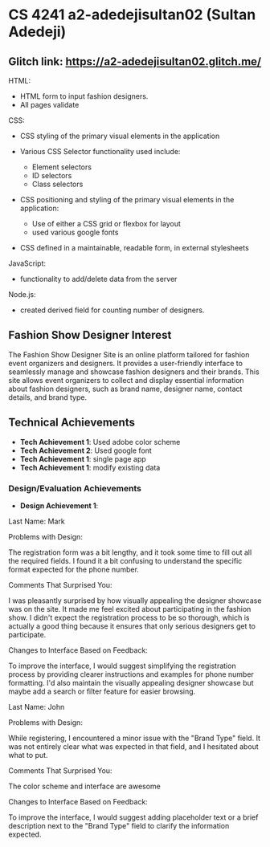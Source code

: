 # CS 4241 a2-adedejisultan02 (Sultan Adedeji)

## **Glitch link:** https://a2-adedejisultan02.glitch.me/

HTML:
- HTML form to input fashion designers.
- All pages validate

CSS:
- CSS styling of the primary visual elements in the application
- Various CSS Selector functionality used include:
    - Element selectors
    - ID selectors
    - Class selectors
- CSS positioning and styling of the primary visual elements in the application:
    - Use of either a CSS grid or flexbox for layout
    - used various google fonts

- CSS defined in a maintainable, readable form, in external stylesheets 

JavaScript:
- functionality to add/delete data from the server

Node.js:
- created derived field for counting number of designers.

## Fashion Show Designer Interest
The Fashion Show Designer Site is an online platform tailored for fashion event organizers and designers. It provides a user-friendly interface to seamlessly manage and showcase fashion designers and their brands. This site allows event organizers to collect and display essential information about fashion designers, such as brand name, designer name, contact details, and brand type.

## Technical Achievements
- **Tech Achievement 1**: Used adobe color scheme
- **Tech Achievement 2**: Used google font
- **Tech Achievement 1**: single page app
- **Tech Achievement 1**: modify existing data

### Design/Evaluation Achievements
- **Design Achievement 1**: 

Last Name: Mark

Problems with Design:

The registration form was a bit lengthy, and it took some time to fill out all the required fields.
I found it a bit confusing to understand the specific format expected for the phone number.

Comments That Surprised You:

I was pleasantly surprised by how visually appealing the designer showcase was on the site. It made me feel excited about participating in the fashion show.
I didn't expect the registration process to be so thorough, which is actually a good thing because it ensures that only serious designers get to participate.

Changes to Interface Based on Feedback:

To improve the interface, I would suggest simplifying the registration process by providing clearer instructions and examples for phone number formatting.
I'd also maintain the visually appealing designer showcase but maybe add a search or filter feature for easier browsing.

Last Name: John

Problems with Design:

While registering, I encountered a minor issue with the "Brand Type" field. It was not entirely clear what was expected in that field, and I hesitated about what to put.

Comments That Surprised You:

The color scheme and interface are awesome 

Changes to Interface Based on Feedback:

To improve the interface, I would suggest adding placeholder text or a brief description next to the "Brand Type" field to clarify the information expected.